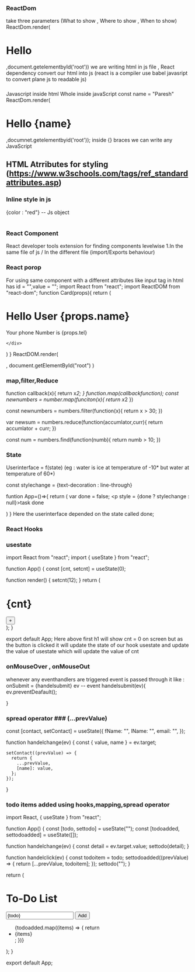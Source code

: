 ### ReactDom ###
take three parameters (What to show , Where to show , When to show)
ReactDom.render(<h1>Hello</h1>,document.getelementbyId('root'))
we are writing html in js file , React dependency convert our html into js (react is a compiler use babel javasript to convert plane js to readable js)

### 
Javascript inside html Whole inside javaScript
const name = "Paresh"
ReactDom.render(<h1>Hello {name}</h1>,documnet.getelementbyid('root')); inside {} braces we can write any JavaScript 

## HTML Atrributes for styling (https://www.w3schools.com/tags/ref_standardattributes.asp)


### Inline style in js
{color : "red"} -- Js object    
<h1 style = {{color : "red"}}></h1>

### React Component ###
React developer tools extension for finding components levelwise
1.In the same file of js / In the different file (import/Exports behaviour)

### React porop ### 
For using same component with a different attributes like input tag in html has id = "",value = "";
import React from "react";
import ReactDOM from "react-dom";
function Card(props){
  return (
    <div><h1>Hello User {props.name}</h1>
    <p>Your phone Number is {props.tel}</p>

    </div>
  )
}
ReactDOM.render(
  <div>
    <Card name = "Paresh" tel ="8890510990"/>
    <Card name = "Jaisinghani" tel = "6375211531"/>
  </div>,
  document.getElementById("root")
)


### map,filter,Reduce ###
function callback(x){
  return x*2;
}
function.map(callbackfunction);
const newnumbers = number.map(funciton(x){
  return x*2
})


const newnumbers = numbers.filter(function(x){
  return x > 30;
})

var newsum = numbers.reduce(function(accumlator,curr){
  return accumlator + curr;
})


const num = numbers.find(function(numb){
  return numb > 10;
})

### State ###
Userinterface = f(state) (eg : water is ice at temperature of -10* but water at temperature of 60*)


const stylechange = {text-decoration : line-through}

funtion App=()=>{
  return (
    var done = false;
    <p style = {done ? stylechange : null}>task done</p>
  )
}
Here the userinterface depended on the state called done;

### React Hooks ###
### usestate ###
import React from "react";
import { useState } from "react";

function App() {
  const [cnt, setcnt] = useState(0);

  function render() {
    setcnt(12);
  }
  return (
    <div className="container">
      <h1>{cnt}</h1>
      <button onClick={render}>+</button>
    </div>
  );
}

export default App;
Here above first h1 will show cnt = 0 on screen but as the button is clicked it will update the state of our hook usestate and update the value of usestate which will update the value of cnt



### onMouseOver , onMouseOut ### 

whenever any eventhandlers are triggered event is passed through it 
like : onSubmit = {handelsubmit}
ev -- event
handelsubmit(ev){
  ev.preventDeafault();

}



### spread operator ### (...prevValue)
 const [contact, setContact] = useState({
    fName: "",
    lName: "",
    email: "",
  });

  function handelchange(ev) {
    const { value, name } = ev.target;

    setContact((prevValue) => {
      return {
        ...prevValue,
        [name]: value,
      };
    });
  }


  ### todo items added using hooks,mapping,spread operator ### 
  import React, { useState } from "react";

function App() {
  const [todo, settodo] = useState("");
  const [todoadded, settodoadded] = useState([]);

  function handelchange(ev) {
    const detail = ev.target.value;
    settodo(detail);
  }

  function handelclick(ev) {
    const todoitem = todo;
    settodoadded((prevValue) => {
      return [...prevValue, todoitem];
    });
    settodo("");
  }

  return (
    <div className="container">
      <div className="heading">
        <h1>To-Do List</h1>
      </div>
      <div className="form">
        <input
          name="tododetail"
          type="text"
          value={todo}
          onChange={handelchange}
        />
        <button onClick={handelclick}>
          <span>Add</span>
        </button>
      </div>
      <div>
        <ul>
          {todoadded.map((items) => {
            return <li>{items}</li>;
          })}
        </ul>
      </div>
    </div>
  );
}

export default App;

